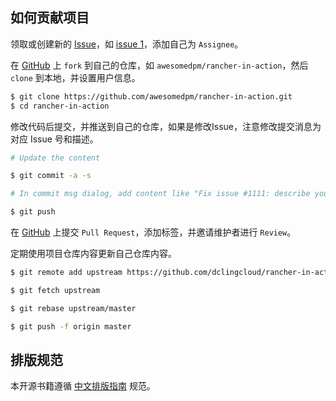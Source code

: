 ## 如何贡献项目

领取或创建新的 [Issue](https://github.com/dclingcloud/rancher-in-action/issues)，如 [issue 1](https://github.com/dclingcloud/rancher-in-action/issues/1)，添加自己为 `Assignee`。

在 [GitHub](https://github.com/dclingcloud/rancher-in-action/fork) 上 `fork` 到自己的仓库，如 `awesomedpm/rancher-in-action`，然后 `clone` 到本地，并设置用户信息。

```bash
$ git clone https://github.com/awesomedpm/rancher-in-action.git
$ cd rancher-in-action
```

修改代码后提交，并推送到自己的仓库，如果是修改Issue，注意修改提交消息为对应 Issue 号和描述。

```bash
# Update the content

$ git commit -a -s

# In commit msg dialog, add content like "Fix issue #1111: describe your change"

$ git push
```

在 [GitHub](https://github.com/dclingcloud/rancher-in-action/pulls) 上提交 `Pull Request`，添加标签，并邀请维护者进行 `Review`。

定期使用项目仓库内容更新自己仓库内容。

```bash
$ git remote add upstream https://github.com/dclingcloud/rancher-in-action

$ git fetch upstream

$ git rebase upstream/master

$ git push -f origin master
```

## 排版规范

本开源书籍遵循 [中文排版指南](https://github.com/mzlogin/chinese-copywriting-guidelines) 规范。
